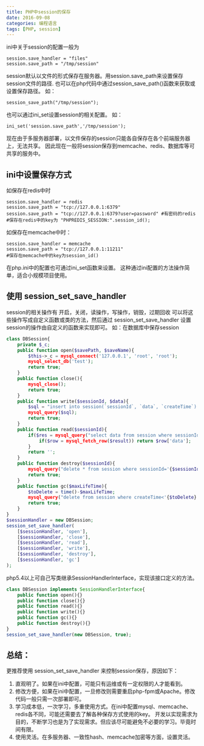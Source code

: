 ```yaml
---
title: PHP中session的保存
date: 2016-09-08
categories: 编程语言
tags: [PHP, session]
---
```

ini中关于session的配置一般为

```
session.save_handler = "files"
session.save_path = "/tmp/session"
```

<!--more-->

session默认以文件的形式保存在服务器。用session.save_path来设置保存session文件的路径. 
也可以在php代码中通过session_save_path()函数来获取或设置保存路径。 如：

```
session_save_path("/tmp/session");
```

也可以通过ini_set设置session的相关配置。 如：

```
ini_set('session.save_path','/tmp/session');
```

现在由于多服务器部署，以文件保存的session只能各自保存在各个前端服务器上，无法共享。 因此现在一般将session保存到memcache、redis、数据库等可共享的服务中。

## ini中设置保存方式

如保存在redis中时

```
session.save_handler = redis
session.save_path = "tcp://127.0.0.1:6379"
session.save_path = "tcp://127.0.0.1:6379?user=password" #有密码的redis
#保存在redis中的key为 "PHPREDIS_SESSION:".session_id();
```

如保存在memcache中时：

```
session.save_handler = memcache
session.save_path = "tcp://127.0.0.1:11211"
#保存在memcache中的key为session_id()
```

在php.ini中的配置也可通过ini_set函数来设置。 这种通过ini配置的方法操作简单，适合小规模项目使用。

## 使用 session_set_save_handler

session的相关操作有 开启，关闭，读操作，写操作，销毁，过期回收 可以将这些操作写成自定义函数或类的方法，然后通过 session_set_save_handler 设置session的操作由自定义的函数来实现即可。 如：在数据库中保存session

```php
class DBSession{
	private $_c;
	public function open($savePath, $saveName){
		$this->_c = mysql_connect('127.0.0.1', 'root', 'root');
		mysql_select_db('test');
		return true;
	}
	public function close(){
		mysql_close();
		return true;
	}
	public function write($sessionId, $data){
		$sql = "insert into session(`sessionId`, `data`, `createTime`) values ('{$sessionId}','{$data}','".time()."')";
		mysql_query($sql);
		return true;
	}
	public function read($sessionId){
		if($res = mysql_query("select data from session where sessionId='{$sessionId}'")){
			if($row = mysql_fetch_row($result)) return $row['data'];
		}
		return '';
	}
	public function destroy($sessionId){
		mysql_query("delete * from session where sessionId='{$sessionId}'");
		return true;
	}
	public function gc($maxLifeTime){
		$toDelete = time()-$maxLifeTime;
		mysql_query("delete from session where createTime<'{$toDelete}'");
		return true;
	}
}
$sessionHandler = new DBSession;
session_set_save_handler(
	[$sessionHandler, 'open'],
	[$sessionHandler, 'close'],
	[$sessionHandler, 'read'],
	[$sessionHandler, 'write'],
	[$sessionHandler, 'destroy'],
	[$sessionHandler, 'gc']
);
```

php5.4以上可自己写类继承SessionHandlerInterface，实现该接口定义的方法。

```php
class DBSession implements SessionHandlerInterface{
	public function open(){}
	public function close(){}
	public function read(){}
	public function write(){}
	public function gc(){}
	public function destroy(){}
}
session_set_save_handler(new DBSession, true);
```

## 总结：

更推荐使用 session_set_save_handler 来控制session保存，原因如下：

1.  直观明了。如果在ini中配置，可能只有运维或有一定权限的人才能看到。 
2.  修改方便，如果在ini中配置，一旦修改则需要重启php-fpm或Apache。修改代码一般只需一次部署即可。 
3.  学习成本低，一次学习，多重使用方式。在ini中配置mysql、memcache、redis各不同，可能还需要去了解各种保存方式使用的key。 开发以实现需求为目的，不断学习也是为了实现需求。但应该尽可能避免不必要的学习。毕竟时间有限。 
4.  使用灵活。在多服务器、一致性hash、memcache加密等方面，设置灵活。

